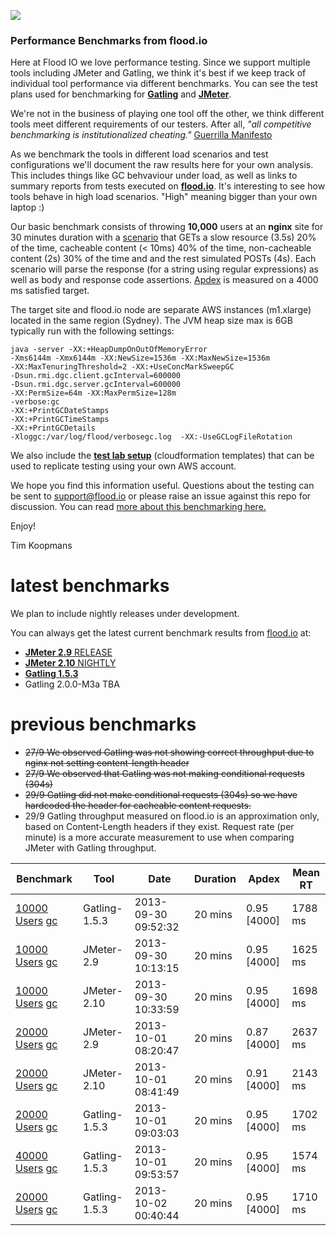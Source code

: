 ![](https://flood.io/assets/flood-logo.png)

### Performance Benchmarks from flood.io

Here at Flood IO we love performance testing. Since we support multiple tools including JMeter and Gatling, we think it's best if we keep track of individual tool performance via different benchmarks. You can see the test plans used for benchmarking for __[Gatling](./benchmarks/spec/gatling.scala)__ and __[JMeter](./benchmarks/spec/jmeter.jmx)__.

We're not in the business of playing one tool off the other, we think different tools meet different requirements of our testers. After all, _"all competitive benchmarking is institutionalized cheating."_ [Guerrilla Manifesto](http://www.perfdynamics.com/Manifesto/gcaprules.html#tth_sEc1.21)

As we benchmark the tools in different load scenarios and test configurations we'll document the raw results here for your own analysis. This includes things like GC behvaviour under load, as well as links to summary reports from tests executed on __[flood.io](https://flood.io)__. It's interesting to see how tools behave in high load scenarios. "High" meaning bigger than your own laptop :)

Our basic benchmark consists of throwing __10,000__ users at an __nginx__ site for 30 minutes duration with a [scenario](./benchmarks/spec/scenario.md) that GETs a slow resource (3.5s) 20% of the time, cacheable content (< 10ms) 40% of the time, non-cacheable content (2s) 30% of the time and and the rest simulated POSTs (4s). Each scenario will parse the response (for a string using regular expressions) as well as body and response code assertions. [Apdex](http://apdex.org) is measured on a 4000 ms satisfied target. 

The target site and flood.io node are separate AWS instances (m1.xlarge) located in the same region (Sydney). The JVM heap size max is 6GB typically run with the following settings:

```
java -server -XX:+HeapDumpOnOutOfMemoryError 
-Xms6144m -Xmx6144m -XX:NewSize=1536m -XX:MaxNewSize=1536m 
-XX:MaxTenuringThreshold=2 -XX:+UseConcMarkSweepGC 
-Dsun.rmi.dgc.client.gcInterval=600000 
-Dsun.rmi.dgc.server.gcInterval=600000 
-XX:PermSize=64m -XX:MaxPermSize=128m 
-verbose:gc 
-XX:+PrintGCDateStamps 
-XX:+PrintGCTimeStamps 
-XX:+PrintGCDetails
-Xloggc:/var/log/flood/verbosegc.log  -XX:-UseGCLogFileRotation
```

We also include the __[test lab setup](./sites)__ (cloudformation templates) that can be used to replicate testing using your own AWS account. 

We hope you find this information useful. Questions about the testing can be sent to support@flood.io or please raise an issue against this repo for discussion. You can read [more about this benchmarking here.](https://flood.io/blog/11-benchmarking-jmeter-and-gatling)

Enjoy!

Tim Koopmans

latest benchmarks
==============
We plan to include nightly releases under development.

You can always get the latest current benchmark results from [flood.io](https://flood.io) at:

* [__JMeter 2.9__ RELEASE](https://flood.io/benchmarks/jmeter)   
* [__JMeter 2.10__ NIGHTLY](https://flood.io/benchmarks/jmeter?version=-2.10)     
* [__Gatling 1.5.3__](https://flood.io/benchmarks/gatling)  
* Gatling 2.0.0-M3a TBA

previous benchmarks
==============
* ~~27/9 We observed Gatling was not showing correct throughput due to nginx not setting content-length header~~
* ~~27/9 We observed that Gatling was not making conditional requests (304s)~~
* ~~29/9 Gatling did not make conditional requests (304s) so we have hardcoded the header for cacheable content requests.~~
* 29/9 Gatling throughput measured on flood.io is an approximation only, based on Content-Length headers if they exist. Request rate (per minute) is a more accurate measurement to use when comparing JMeter with Gatling throughput.

| Benchmark                                     | Tool        | Date                         | Duration | Apdex | Mean RT    |
| -----                                         |-----        |-----                         |-----     |-----      |-----      |
| [10000 Users](https://flood.io/e639303fb162ce) [gc](./benchmarks/results/e639303fb162ce.md) | Gatling-1.5.3 | 2013-09-30 09:52:32 | 20 mins | 0.95 [4000] | 1788 ms |
| [10000 Users](https://flood.io/e281b0e339fb14) [gc](./benchmarks/results/e281b0e339fb14.md) | JMeter-2.9 | 2013-09-30 10:13:15 | 20 mins | 0.95 [4000] | 1625 ms |
| [10000 Users](https://flood.io/9fde49a2f3d43b) [gc](./benchmarks/results/9fde49a2f3d43b.md) | JMeter-2.10 | 2013-09-30 10:33:59 | 20 mins | 0.95 [4000] | 1698 ms |
| [20000 Users](https://flood.io/2037deb43774de) [gc](./benchmarks/results/2037deb43774de.md) | JMeter-2.9 | 2013-10-01 08:20:47 | 20 mins | 0.87 [4000] | 2637 ms |
| [20000 Users](https://flood.io/57b90939e21846) [gc](./benchmarks/results/57b90939e21846.md) | JMeter-2.10 | 2013-10-01 08:41:49 | 20 mins | 0.91 [4000] | 2143 ms |
| [20000 Users](https://flood.io/6666b6bc4cb8a2) [gc](./benchmarks/results/6666b6bc4cb8a2.md) | Gatling-1.5.3 | 2013-10-01 09:03:03 | 20 mins | 0.95 [4000] | 1702 ms |
| [40000 Users](https://flood.io/2c13788664d83d) [gc](./benchmarks/results/2c13788664d83d.md) | Gatling-1.5.3 | 2013-10-01 09:53:57 | 20 mins | 0.95 [4000] | 1574 ms |
| [20000 Users](https://flood.io/bc59dd995fd8ff) [gc](./benchmarks/results/bc59dd995fd8ff.md) | Gatling-1.5.3 | 2013-10-02 00:40:44 | 20 mins | 0.95 [4000] | 1710 ms |
